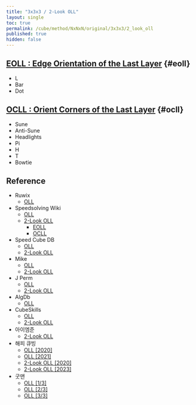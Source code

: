 ```yaml
---
title: "3x3x3 / 2-Look OLL"
layout: single
toc: true
permalink: /cube/method/NxNxN/original/3x3x3/2_look_oll
published: true
hidden: false
---
```


<head>
  <base target="_blank">
</head>



## [EOLL : Edge Orientation of the Last Layer](/cube/method/NxNxN/original/3x3x3/2_look_oll/eoll) {#eoll}

- L
- Bar
- Dot



## [OCLL : Orient Corners of the Last Layer](/cube/method/NxNxN/original/3x3x3/2_look_oll/ocll) {#ocll}

- Sune
- Anti-Sune
- Headlights
- Pi
- H
- T
- Bowtie



## Reference

- Ruwix
  - [OLL](https://ruwix.com/the-rubiks-cube/advanced-cfop-fridrich/orient-the-last-layer-oll/)
- Speedsolving Wiki
  - [OLL](https://www.speedsolving.com/wiki/index.php/OLL)
  - [2-Look OLL](https://www.speedsolving.com/wiki/index.php/2-Look_OLL)
    - [EOLL](https://www.speedsolving.com/wiki/index.php/EOLL)
    - [OCLL](https://www.speedsolving.com/wiki/index.php/OCLL)
- Speed Cube DB
  - [OLL](https://speedcubedb.com/a/3x3/OLL)
  - [2-Look OLL](https://speedcubedb.com/a/3x3/2LookOLL)
- Mike
  - [OLL](https://logiqx.github.io/cubing-algs/html/oll.html#learners)
  - [2-Look OLL](https://logiqx.github.io/cubing-algs/html/2loll.html)
- J Perm
  - [OLL](https://jperm.net/algs/oll)
  - [2-Look OLL](https://jperm.net/algs/2lookoll)
- AlgDb
  - [OLL](http://algdb.net/puzzle/333/oll)
- CubeSkills
  - [OLL](https://www.cubeskills.com/tutorials/2-look-last-layer/oll-algorithms)
  - [2-Look OLL](https://www.cubeskills.com/tutorials/4-look-last-layer/2-look-oll)
- 아이엠준
  - [2-Look OLL](https://youtu.be/Jt2yRE_HdrE)
- 해피 큐빙
  - [OLL [2020]](https://youtu.be/WISQ5cpYdkk)
  - [OLL [2021]](https://youtu.be/Yxs2avW0PaY)
  - [2-Look OLL [2020]](https://youtu.be/YNM1n7Ej6HM)
  - [2-Look OLL [2023]](https://youtu.be/K_vbxkmVZg4)
- 굿맨
  - [OLL [1/3]](https://youtu.be/ljWs7Kebiu0)
  - [OLL [2/3]](https://youtu.be/rGycofg4Ol0)
  - [OLL [3/3]](https://youtu.be/WqxfyjpzMDg)
